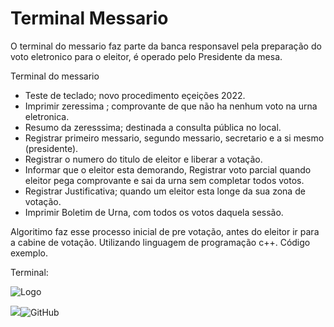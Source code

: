 
# Terminal Messario
O terminal do messario faz parte da banca responsavel pela preparação do voto eletronico para o  eleitor, é operado pelo Presidente da mesa.

Terminal do messario 
- Teste de teclado; novo procedimento eçeições 2022.
- Imprimir zeressima ; comprovante de que não ha nenhum voto na urna eletronica.
- Resumo da zeresssima; destinada a consulta pública no local.
- Registrar primeiro messario, segundo messario, secretario e a si mesmo (presidente).
- Registrar o numero do titulo de eleitor e liberar a votação.
- Informar que o eleitor esta demorando, Registrar  voto parcial quando eleitor pega comprovante e sai da  urna sem completar todos votos.
- Registrar Justificativa; quando um eleitor esta longe da sua zona de votação.
- Imprimir Boletim de Urna, com todos os votos daquela sessão.

Algoritimo faz esse processo inicial de pre votação, antes do eleitor ir para a cabine de votação.
Utilizando linguagem de programação c++.
Código exemplo.






Terminal:


![Logo](https://img.comunidades.net/mei/meira/urna_eletronica_02__terminal_do_mesario.jpg)




![](https://img.shields.io/badge/c%2B%2B-gcc%20version%209.4.0-blue)![GitHub](https://img.shields.io/badge/licence-GPL%203.0-GREE)

